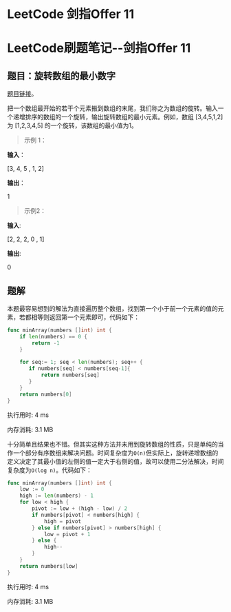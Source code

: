 # LeetCode 剑指Offer 11

<!--more-->
# LeetCode刷题笔记--剑指Offer 11

## 题目：旋转数组的最小数字

[题目链接](https://leetcode-cn.com/problems/xuan-zhuan-shu-zu-de-zui-xiao-shu-zi-lcof/)。

把一个数组最开始的若干个元素搬到数组的末尾，我们称之为数组的旋转。输入一个递增排序的数组的一个旋转，输出旋转数组的最小元素。例如，数组 [3,4,5,1,2] 为 [1,2,3,4,5] 的一个旋转，该数组的最小值为1。

> 示例 1：

**输入**：

 [3, 4, 5 , 1, 2]

**输出**：

1

> 示例2：

**输入**:

[2, 2, 2, 0 , 1]

**输出**:

0

## 题解

本题最容易想到的解法为直接遍历整个数组，找到第一个小于前一个元素的值的元素，若都相等则返回第一个元素即可，代码如下：

```go
func minArray(numbers []int) int {
    if len(numbers) == 0 {
        return -1
    }
    
    for seq:= 1; seq < len(numbers); seq++ {
       if numbers[seq] < numbers[seq-1]{
           return numbers[seq]
       }
    }
    return numbers[0]
}
```

执行用时: 4 ms

内存消耗: 3.1 MB

十分简单且结果也不错。但其实这种方法并未用到旋转数组的性质，只是单纯的当作一个部分有序数组来解决问题。时间复杂度为`O(n)`但实际上，旋转递增数组的定义决定了其最小值的左侧的值一定大于右侧的值，故可以使用二分法解决，时间复杂度为`O(log n)`。代码如下：

```go
func minArray(numbers []int) int {
	low := 0
	high := len(numbers) - 1
	for low < high {
		pivot := low + (high - low) / 2
        if numbers[pivot] < numbers[high] {
            high = pivot
        } else if numbers[pivot] > numbers[high] {
            low = pivot + 1
        } else {
            high--
        }
	}
	return numbers[low]
}
```

执行用时: 4 ms

内存消耗: 3.1 MB
